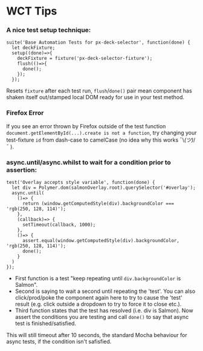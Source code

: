 # WCT Tips
### A nice test setup technique:

```
suite('Base Automation Tests for px-deck-selector', function(done) {
  let deckFixture;
  setup((done)=>{
    deckFixture = fixture('px-deck-selector-fixture');
    flush(()=>{
      done();
    });
  });
```
Resets `fixture` after each test run, `flush`/`done()` pair mean component has shaken itself out/stamped local DOM ready for use in your test method.

### Firefox Error
If you see an error thrown by Firefox outside of the test function `document.getElementById(...).create is not a function`, try changing your test-fixture `id` from dash-case to camelCase (no idea why this works ¯\\_(ツ)_/¯ ).

### async.until/async.whilst to wait for a condition prior to assertion:
```
test('Overlay accepts style variable', function(done) {
  let div = Polymer.dom(salmonOverlay.root).querySelector('#overlay');
  async.until(
    ()=> {
      return (window.getComputedStyle(div).backgroundColor === 'rgb(250, 128, 114)');
    },
    (callback)=> {
      setTimeout(callback, 1000);
    },
    ()=> {
      assert.equal(window.getComputedStyle(div).backgroundColor, 'rgb(250, 128, 114)');
      done();
    }
  )
});
```
- First function is a test "keep repeating until `div.backgroundColor` is Salmon".
- Second is saying to wait a second until repeating the 'test'. You can also click/prod/poke the component again here to try to cause the 'test' result (e.g. click outside a dropdown to try to force it to close etc.).
- Third function states that the test has resolved (i.e. div is Salmon). Now assert the conditions you are testing and call `done()` to say that async test is finished/satisfied.

This will still timeout after 10 seconds, the standard Mocha behaviour for async tests, if the condition isn't safisfied.
